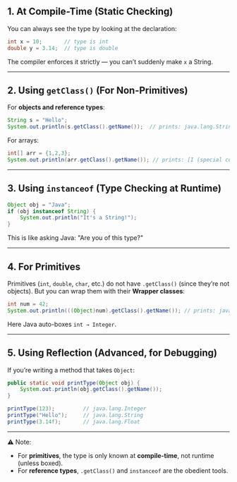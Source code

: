 ## 1. **At Compile-Time (Static Checking)**

You can always see the type by looking at the declaration:

```java
int x = 10;       // type is int
double y = 3.14;  // type is double
```

The compiler enforces it strictly — you can’t suddenly make `x` a String.

---

## 2. **Using `getClass()` (For Non-Primitives)**

For **objects and reference types**:

```java
String s = "Hello";
System.out.println(s.getClass().getName());  // prints: java.lang.String
```

For arrays:

```java
int[] arr = {1,2,3};
System.out.println(arr.getClass().getName()); // prints: [I (special code for int array)
```

---

## 3. **Using `instanceof` (Type Checking at Runtime)**

```java
Object obj = "Java";
if (obj instanceof String) {
    System.out.println("It's a String!");
}
```

This is like asking Java: "Are you of this type?"

---

## 4. **For Primitives**

Primitives (`int`, `double`, `char`, etc.) do not have `.getClass()` (since they’re not objects).
But you can wrap them with their **Wrapper classes**:

```java
int num = 42;
System.out.println(((Object)num).getClass().getName()); // prints: java.lang.Integer
```

Here Java auto-boxes `int → Integer`.

---

## 5. **Using Reflection (Advanced, for Debugging)**

If you’re writing a method that takes `Object`:

```java
public static void printType(Object obj) {
    System.out.println(obj.getClass().getName());
}

printType(123);         // java.lang.Integer
printType("Hello");     // java.lang.String
printType(3.14f);       // java.lang.Float
```

---

⚠️ Note:

* For **primitives**, the type is only known at **compile-time**, not runtime (unless boxed).
* For **reference types**, `.getClass()` and `instanceof` are the obedient tools.


